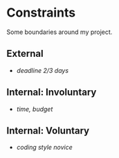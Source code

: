 # Constraints

Some boundaries around my project.

## External

- _deadline 2/3 days_

## Internal: Involuntary

- _time, budget_

## Internal: Voluntary

- _coding style novice_
